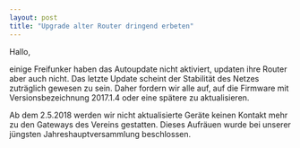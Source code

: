 ```yaml
---
layout: post
title: "Upgrade alter Router dringend erbeten"
---
```


Hallo,

einige Freifunker haben das Autoupdate nicht aktiviert,
updaten ihre Router aber auch nicht. Das letzte Update
scheint der Stabilität des Netzes zuträglich gewesen zu
sein. Daher fordern wir alle auf, auf die Firmware mit
Versionsbezeichnung 2017.1.4 oder eine spätere zu
aktualisieren.

Ab dem 2.5.2018 werden wir nicht aktualisierte Geräte
keinen Kontakt mehr zu den Gateways des Vereins gestatten.
Dieses Aufräuen wurde bei unserer jüngsten
Jahreshauptversammlung beschlossen.
